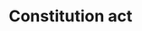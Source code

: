 ---
title: Constitution act
longTitle: 'Constitution act'
tags:
- gccommon
usedFor:
- "[[Constitution]]"
---